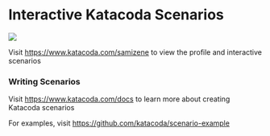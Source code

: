 # Interactive Katacoda Scenarios

[![](http://shields.katacoda.com/katacoda/samizene/count.svg)](https://www.katacoda.com/samizene "Get your profile on Katacoda.com")

Visit https://www.katacoda.com/samizene to view the profile and interactive scenarios

### Writing Scenarios
Visit https://www.katacoda.com/docs to learn more about creating Katacoda scenarios

For examples, visit https://github.com/katacoda/scenario-example
